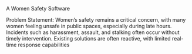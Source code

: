 A Women Safety Software

Problem Statement:
 Women’s safety remains a critical concern, with
 many women feeling unsafe in public spaces,
 especially during late hours.
 Incidents such as harassment, assault, and stalking
 often occur without timely intervention. Existing
 solutions are often reactive, with limited real-time
 response capabilities

 